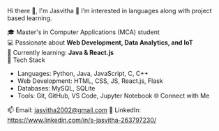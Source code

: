 Hi there 👋, I'm Jasvitha 
👀 I’m interested in languages along with project based learning.

🎓 Master's in Computer Applications (MCA) student  
💻 Passionate about **Web Development, Data Analytics, and IoT**  
🌱 Currently learning: **Java & React.js**  
  🔧 Tech Stack
  
- Languages: Python, Java, JavaScript, C, C++  
- Web Development: HTML, CSS, JS, React.js, Flask  
- Databases: MySQL, SQLite  
- Tools: Git, GitHub, VS Code, Jupyter Notebook
🌐 Connect with Me

📫 Email: jasvitha2002@gmail.com 
🔗 LinkedIn: https://www.linkedin.com/in/s-jasvitha-263797230/ 


<!---
jasvitha2002/jasvitha2002 is a ✨ special ✨ repository because its `README.md` (this file) appears on your GitHub profile.
You can click the Preview link to take a look at your changes.
--->
